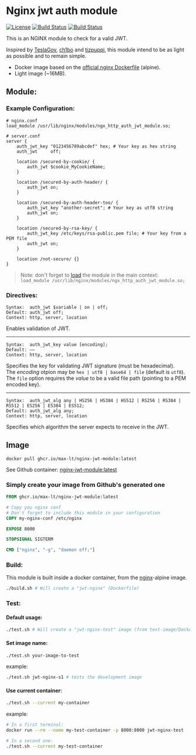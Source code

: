 [github-license-url]: /blob/master/LICENSE
[action-docker-url]: https://github.com/max-lt/nginx-jwt-module/actions/workflows/docker.yml
[github-container-url]: https://github.com/max-lt/nginx-jwt-module/pkgs/container/nginx-jwt-module

# Nginx jwt auth module
[![License](https://img.shields.io/github/license/maxx-t/nginx-jwt-module.svg)][github-license-url]
[![Build Status](https://github.com/max-lt/nginx-jwt-module/actions/workflows/docker.yml/badge.svg)][action-docker-url]
[![Build Status](https://ghcr-badge.deta.dev/max-lt/nginx-jwt-module/size)][action-docker-url]

This is an NGINX module to check for a valid JWT.

Inspired by [TeslaGov](https://github.com/TeslaGov/ngx-http-auth-jwt-module), [ch1bo](https://github.com/ch1bo/nginx-jwt) and [tizpuppi](https://github.com/tizpuppi/ngx_http_auth_jwt_module), this module intend to be as light as possible and to remain simple.
 - Docker image based on the [official nginx Dockerfile](https://github.com/nginxinc/docker-nginx) (alpine).
 - Light image (~16MB).

## Module:

### Example Configuration:
```nginx
# nginx.conf
load_module /usr/lib/nginx/modules/ngx_http_auth_jwt_module.so;
```

```nginx
# server.conf
server {
    auth_jwt_key "0123456789abcdef" hex; # Your key as hex string
    auth_jwt     off;

    location /secured-by-cookie/ {
        auth_jwt $cookie_MyCookieName;
    }

    location /secured-by-auth-header/ {
        auth_jwt on;
    }

    location /secured-by-auth-header-too/ {
        auth_jwt_key "another-secret"; # Your key as utf8 string
        auth_jwt on;
    }

    location /secured-by-rsa-key/ {
        auth_jwt_key /etc/keys/rsa-public.pem file; # Your key from a PEM file
        auth_jwt on;
    }

    location /not-secure/ {}
}
```

> Note: don't forget to [load](http://nginx.org/en/docs/ngx_core_module.html#load_module) the module in the main context: <br>`load_module /usr/lib/nginx/modules/ngx_http_auth_jwt_module.so;`

### Directives:

    Syntax:	 auth_jwt $variable | on | off;
    Default: auth_jwt off;
    Context: http, server, location

Enables validation of JWT.<hr>

    Syntax:	 auth_jwt_key value [encoding];
    Default: ——
    Context: http, server, location

Specifies the key for validating JWT signature (must be hexadecimal).<br>
The *encoding* otpion may be `hex | utf8 | base64 | file` (default is `utf8`).<br>
The `file` option requires the *value* to be a valid file path (pointing to a PEM encoded key).

<hr>

    Syntax:	 auth_jwt_alg any | HS256 | HS384 | HS512 | RS256 | RS384 | RS512 | ES256 | ES384 | ES512;
    Default: auth_jwt_alg any;
    Context: http, server, location

Specifies which algorithm the server expects to receive in the JWT.

## Image
```
docker pull ghcr.io/max-lt/nginx-jwt-module:latest
```

See Github container: [nginx-jwt-module:latest][github-container-url]

### Simply create your image from Github's generated one
```dockerfile
FROM ghcr.io/max-lt/nginx-jwt-module:latest

# Copy you nginx conf
# Don't forget to include this module in your configuration
COPY my-nginx-conf /etc/nginx

EXPOSE 8000

STOPSIGNAL SIGTERM

CMD ["nginx", "-g", "daemon off;"]
```

### Build:
This module is built inside a docker container, from the [nginx](https://hub.docker.com/_/nginx/)-alpine image.

```bash
./build.sh # Will create a "jwt-nginx" (Dockerfile)
```

### Test:
#### Default usage:
```bash
./test.sh # Will create a "jwt-nginx-test" image (from test-image/Dockerfile) based on the "jwt-nginx" one.
```
#### Set image name:
```bash
./test.sh your-image-to-test
```
example:
```bash
./test.sh jwt-nginx-s1 # tests the development image
```
#### Use current container:
```bash
./test.sh --current my-container
```
example:
```bash
# In a first terminal:
docker run --rm --name my-test-container -p 8000:8000 jwt-nginx-test

# In a second one:
./test.sh --current my-test-container
```
